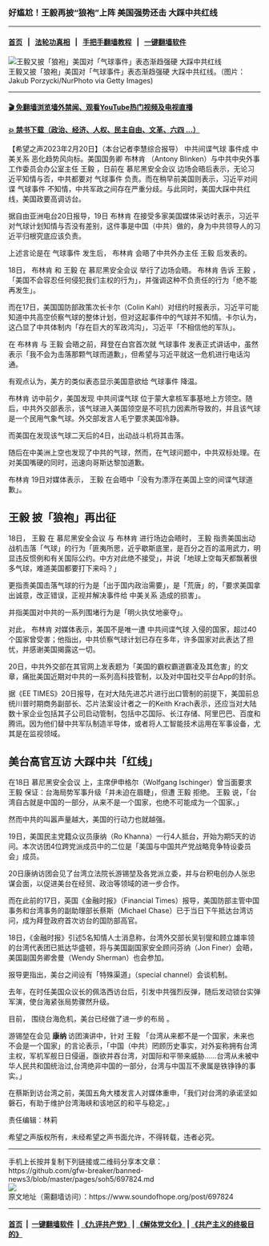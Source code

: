 ### 好尴尬！王毅再披“狼袍”上阵  美国强势还击  大踩中共红线
------------------------

#### [首页](https://github.com/gfw-breaker/banned-news3/blob/master/README.md) &nbsp;&nbsp;|&nbsp;&nbsp; [法轮功真相](https://github.com/begood0513/basic/blob/master/README.md)  &nbsp;&nbsp;|&nbsp;&nbsp; [手把手翻墙教程](https://github.com/gfw-breaker/guides/wiki)  &nbsp;&nbsp;|&nbsp;&nbsp; [一键翻墙软件](https://github.com/gfw-breaker/nogfw/blob/master/README.md)  



<div><img alt="王毅又披「狼袍」美国对「气球事件」表态渐趋强硬 大踩中共红线" src="https://img.soundofhope.org/2022-10/gettyimages-1242306594-594x594-1666307814122.jpg"/>
<br/><figcaption class="caption">
 王毅又披「狼袍」美国对「气球事件」表态渐趋强硬 大踩中共红线。（图片： Jakub Porzycki/NurPhoto via Getty Images)
</figcaption></div><hr/>

#### [ 🎬  免翻墙浏览墙外禁闻、观看YouTube热门视频及电视直播](https://github.com/gfw-breaker/HelloWorld)

#### [ 💥  禁书下载（政治、经济、人权、民主自由、文革、六四 ...）](https://github.com/gfw-breaker/books/blob/master/README.md)

<div><div class="Content__Wrapper sc-1bvya0-0 elmmKw article_body" data-checkusr="" itemprop="articleBody">
 <div id="post_place_1">
 </div>
 <p class="meta-top">
  <span class="meta">
   【希望之声2023年2月20日】（本台记者李慧综合报导）
  </span>
  <ok href="/term/835038">
   中共间谍气球
  </ok>
  事件成
  <ok href="/term/7514">
   中美关系
  </ok>
  恶化趋势风向标。美国国务卿
  <ok href="/term/400558">
   布林肯
  </ok>
  （Antony Blinken）与中共中央外事工作委员会办公室主任
  <ok href="/term/19924">
   王毅
  </ok>
  ，日前在
  <ok href="/term/33316">
   慕尼黑安全会议
  </ok>
  边场会晤后表示，无论习近平知情与否，中共都要对
  <ok href="/term/836016">
   气球事件
  </ok>
  负责。而在稍早前美国则表示，习近平对间谍
  <ok href="/term/836016">
   气球事件
  </ok>
  不知情，中共军政之间存在严重分歧。与此同时，美国大踩中共红线，美国政要高调访台。
 </p>
 <p>
  据自由亚洲电台20日报导，19日
  <ok href="/term/400558">
   布林肯
  </ok>
  在接受多家美国媒体采访时表示，习近平对气球计划知情与否没有差别，这件事是中国（中共）做的，身为中共领导人的习近平归根究底应该负责。
 </p>
 <p>
  上述言论是在
  <ok href="/term/836016">
   气球事件
  </ok>
  发生后，
  <ok href="/term/400558">
   布林肯
  </ok>
  会晤了中共外办主任
  <ok href="/term/19924">
   王毅
  </ok>
  后发表的。
 </p>
 <p>
  18日，
  <ok href="/term/400558">
   布林肯
  </ok>
  和
  <ok href="/term/19924">
   王毅
  </ok>
  在
  <ok href="/term/33316">
   慕尼黑安全会议
  </ok>
  举行了边场会晤。
  <ok href="/term/400558">
   布林肯
  </ok>
  告诉
  <ok href="/term/19924">
   王毅
  </ok>
  ，「美国不会容忍任何侵犯我们主权的行为」，并强调这种不负责任的行为「绝不能再发生」。
 </p>
 <p>
  而在17日，美国国防部政策次长卡尔（Colin Kahl）对纽约时报表示，习近平可能知道中共高空侦察气球的整体计划，但对这起事件中的气球并不知情。卡尔认为，这凸显了中共体制内「存在巨大的军政鸿沟」，习近平「不相信他的军队」。
 </p>
 <p>
  在
  <ok href="/term/400558">
   布林肯
  </ok>
  与
  <ok href="/term/19924">
   王毅
  </ok>
  会晤之前，拜登在白宫首次就
  <ok href="/term/836016">
   气球事件
  </ok>
  发表正式讲话中，虽然表示「我不会为击落那颗气球而道歉」，但希望与习近平就这一危机进行电话沟通。
 </p>
 <p>
  有观点认为，美方的类似表态显示美国意欲给
  <ok href="/term/836016">
   气球事件
  </ok>
  降温。
 </p>
 <p>
  <ok href="/term/400558">
   布林肯
  </ok>
  访中前夕，美国发现
  <ok href="/term/835038">
   中共间谍气球
  </ok>
  位于蒙大拿核军事基地上方领空。随后，中共外交部表示，该气球进入美国领空是不可抗力因素所导致的，并且该气球是一个民用气象气球。外交部发言人毛宁要求美国冷静。
 </p>
 <p>
  而美国在发现该气球二天后的4日，出动战斗机将其击落。
 </p>
 <p>
  随后在中美洲上空也发现了中共的气球，然而，在气球问题中，中共双标处理。在对美国嘴硬的同时，迅速向哥斯达黎加道歉。
 </p>
 <p>
  <ok href="/term/400558">
   布林肯
  </ok>
  19日对媒体表示，
  <ok href="/term/19924">
   王毅
  </ok>
  在会晤中「没有为漂浮在美国上空的间谍气球道歉」。
 </p>
 <h2>
  <strong>
   <ok href="/term/19924">
    王毅
   </ok>
   披「狼袍」再出征
  </strong>
 </h2>
 <p>
  18日，
  <ok href="/term/19924">
   王毅
  </ok>
  在
  <ok href="/term/33316">
   慕尼黑安全会议
  </ok>
  与
  <ok href="/term/400558">
   布林肯
  </ok>
  进行场边会晤时，
  <ok href="/term/19924">
   王毅
  </ok>
  指责美国出动战机击落「气球」的行为「匪夷所思，近乎歇斯底里，是百分之百的滥用武力，明显违反惯例和有关国际公约。中方对此绝不接受」，并说「地球上空每天都飘著很多气球，难道美国都要打下来吗？」
 </p>
 <p>
  更指责美国击落气球的行为是「出于国内政治需要」，是「荒唐」的，「要求美国拿出诚意，改正错误，正视并解决事件给
  <ok href="/term/7514">
   中美关系
  </ok>
  造成的损害」。
 </p>
 <p>
  并指美国对中共的一系列围堵行为是「明火执仗地豪夺」。
 </p>
 <p>
  对此，
  <ok href="/term/400558">
   布林肯
  </ok>
  对媒体表示，美国不是唯一遭
  <ok href="/term/835038">
   中共间谍气球
  </ok>
  入侵的国家，超过40个国家曾受害；他指出，中共侦察气球计划已存在多年，许多国家对此表达了担忧，并感谢美国揭露这一切。
 </p>
 <p>
  20日，中共外交部在其官网上发表题为「美国的霸权霸道霸凌及其危害」的文章，痛批美国近期对中共的一系列高科技管制，以及对中国社交平台App的封杀。
 </p>
 <p>
  据《EE TIMES》20日报导，在对大陆先进芯片进行出口管制的前提下，美国前总统川普时期商务副部长、芯片法案设计者之一的Keith Krach表示，还应当对大陆数十家企业包括其子公司启动管制，包括中芯国际、长江存储、阿里巴巴、百度和腾讯。因为他们替中共军队制造半导体，或者将人工智能技术运用在军事设备，尤其是在监视领域。
 </p>
 <h2>
  <strong>
   美台高官互访 大踩中共「红线」
  </strong>
 </h2>
 <p>
  在18日
  <ok href="/term/33316">
   慕尼黑安全会议
  </ok>
  上，主席伊申格尔（Wolfgang Ischinger）曾当面要求
  <ok href="/term/19924">
   王毅
  </ok>
  保证：台海局势军事升级「并未迫在眉睫」，但遭
  <ok href="/term/19924">
   王毅
  </ok>
  拒绝。
  <ok href="/term/19924">
   王毅
  </ok>
  说，「台湾自古就是中国的一部分，从来不是一个国家，也绝不可能成为一个国家。」
 </p>
 <p>
  然而中共的叫嚣声量越大，美国的行动力也就越强。
 </p>
 <p>
  19日，美国民主党籍众议员康纳（Ro Khanna）一行4人抵台，开始为期5天的访问。本次访团4位跨党派成员中的二位是「美国与中国共产党战略竞争特设委员会」成员。
 </p>
 <p>
  20日康纳访团会见了台湾立法院长游锡堃及各党派立委，并与台积电创办人张忠谋会面，以促进美台在经贸、政治等领域的进一步合作。
 </p>
 <p>
  而在此前的17日，英国《金融时报》（Financial Times）报导，美国防部主管中国事务和台湾事务的副助理部长蔡斯（Michael Chase）已于当日下午抵达台湾访问，成为拜登政府首次访台的国防部高官。
 </p>
 <p>
  18日，《金融时报》引述5名知情人士消息称，台湾外交部长吴钊燮和顾立雄率领的台湾代表团已抵达华盛顿，将与美国副国家安全顾问芬纳（Jon Finer）会晤，美国副国务卿舍曼（Wendy Sherman）也会参加。
 </p>
 <p>
  报导更指出，美台之间设有「特殊渠道」（special channel）会谈机制。
 </p>
 <p>
  去年，在时任美国众议长的佩洛西访台后，引发中共强烈反弹，随后发动锁台实弹军演，使台海紧张局势骤然升级。
 </p>
 <p>
  目前，
  <ok href="https://www.soundofhope.org/post/697185">
   围绕台海危机，美台已经做了进一步的布局
  </ok>
  。
 </p>
 <p>
  游锡堃在会见
  <b>
   康纳
  </b>
  访团演讲中，针对
  <ok href="/term/19924">
   王毅
  </ok>
  「台湾从来都不是一个国家，未来也不会是一个国家」的言论表示，「中国（中共）罔顾历史事实，对外妄称拥有台湾主权，军机军舰日日侵逼，亟欲并吞台湾，对国际和平带来威胁……台湾从未被中华人民共和国统治过,台湾绝非中国的一部分，台湾与中国互不隶属是铁铮铮的事实。」
 </p>
 <p>
  在蔡斯到访台湾之前，美国五角大楼发言人对媒体重申，「我们对台湾的承诺坚如磐石，有助于维护台湾海峡和该地区的和平与稳定。」
 </p>
 <p class="meta-btm">
  责任编辑：林莉
 </p>
 <p class="meta-btm">
  希望之声版权所有，未经希望之声书面允许，不得转载，违者必究。
 </p>
</div>
</div>
<hr/>
手机上长按并复制下列链接或二维码分享本文章：<br/>
https://github.com/gfw-breaker/banned-news3/blob/master/pages/soh5/697824.md <br/>
<a href='https://github.com/gfw-breaker/banned-news3/blob/master/pages/soh5/697824.md'><img src='https://github.com/gfw-breaker/banned-news3/blob/master/pages/soh5/697824.md.png'/></a> <br/>
原文地址（需翻墙访问）：https://www.soundofhope.org/post/697824


------------------------
#### [首页](https://github.com/gfw-breaker/banned-news3/blob/master/README.md) &nbsp;|&nbsp; [一键翻墙软件](https://github.com/gfw-breaker/nogfw/blob/master/README.md) &nbsp;| [《九评共产党》](https://github.com/gfw-breaker/9ping.md/blob/master/README.md#九评之一评共产党是什么) | [《解体党文化》](https://github.com/gfw-breaker/jtdwh.md/blob/master/README.md) | [《共产主义的终极目的》](https://github.com/gfw-breaker/gczydzjmd.md/blob/master/README.md)


<img src='http://gfw-breaker.win/banned-news3/pages/soh5/697824.md' width='0px' height='0px'/>